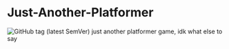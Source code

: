 # Just-Another-Platformer
![GitHub tag (latest SemVer)](https://img.shields.io/github/v/tag/epicpuppy613/just-another-platformer?color=%230c0&label=latest&style=for-the-badge)
just another platformer game, idk what else to say
